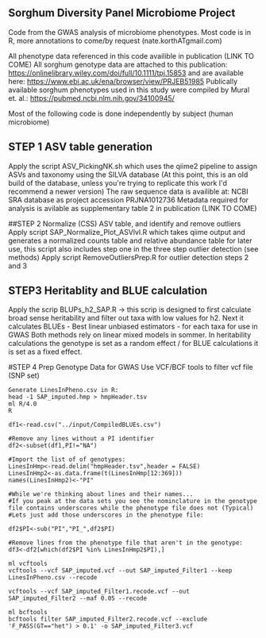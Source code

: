 ## Sorghum Diversity Panel Microbiome Project
Code from the GWAS analysis of microbiome phenotypes. Most code is in R, more annotations to come/by request (nate.korthATgmail.com)

All phenotype data referenced in this code availible in publication (LINK TO COME)
All sorghum genotype data are attached to this publication: https://onlinelibrary.wiley.com/doi/full/10.1111/tpj.15853 and are available here: https://www.ebi.ac.uk/ena/browser/view/PRJEB51985
Publically available sorghum phenotypes used in this study were compiled by Mural et. al.:  https://pubmed.ncbi.nlm.nih.gov/34100945/ 

Most of the following code is done independently by subject (human microbiome)

## STEP 1 ASV table generation
Apply the script ASV_PickingNK.sh which uses the qiime2 pipeline to assign ASVs and taxonomy using the SILVA database (At this point, this is an old build of the database, unless you're trying to replicate this work I'd recommend a newer version)
The raw sequence data is availible at: NCBI SRA database as project accession PRJNA1012736
Metadata required for analysis is avilable as supplementary table 2 in publication (LINK TO COME)

##STEP 2 Normalize (CSS) ASV table, and identify and remove outliers
Apply script SAP_Normalize_Plot_ASVlvl.R which takes qiime output and generates a normalized counts table and relative abundance table for later use, this script also includes step one in the three step outlier detection (see methods)
Apply script RemoveOutliersPrep.R for outlier detection steps 2 and 3

## STEP3 Heritablity and BLUE calculation
Apply the scrip BLUPs_h2_SAP.R -> this scrip is designed to first calculate broad sense heritability and filter out taxa with low values for h2. Next it calculates BLUEs - Best linear unbiased estimators - for each taxa for use in GWAS
Both methods rely on linear mixed models in sommer. In heritability calculations the genotype is set as a random effect / for BLUE calculations it is set as a fixed effect.

#STEP 4 Prep Genotype Data for GWAS
Use VCF/BCF tools to filter vcf file (SNP set)
```
Generate LinesInPheno.csv in R:
head -1 SAP_imputed.hmp > hmpHeader.tsv
ml R/4.0
R

df1<-read.csv("../input/CompiledBLUEs.csv")

#Remove any lines without a PI identifier
df2<-subset(df1,PI!="NA")

#Import the list of of genotypes:
LinesInHmp<-read.delim("hmpHeader.tsv",header = FALSE)
LinesInHmp2<-as.data.frame(t(LinesInHmp[12:369]))
names(LinesInHmp2)<-"PI"

#While we're thinking about lines and their names...
#If you peak at the data sets you see the nominclature in the genotype file contains underscores while the phenotype file does not (Typical)
#Lets just add those underscores in the phenotype file:

df2$PI<-sub("PI","PI_",df2$PI)

#Remove lines from the phenotype file that aren't in the genotype:
df3<-df2[which(df2$PI %in% LinesInHmp2$PI),]
```

```
ml vcftools
vcftools --vcf SAP_imputed.vcf --out SAP_imputed_Filter1 --keep LinesInPheno.csv --recode

vcftools --vcf SAP_imputed_Filter1.recode.vcf --out SAP_imputed_Filter2 --maf 0.05 --recode

ml bcftools
bcftools filter SAP_imputed_Filter2.recode.vcf --exclude 'F_PASS(GT=="het") > 0.1' -o SAP_imputed_Filter3.vcf
```
